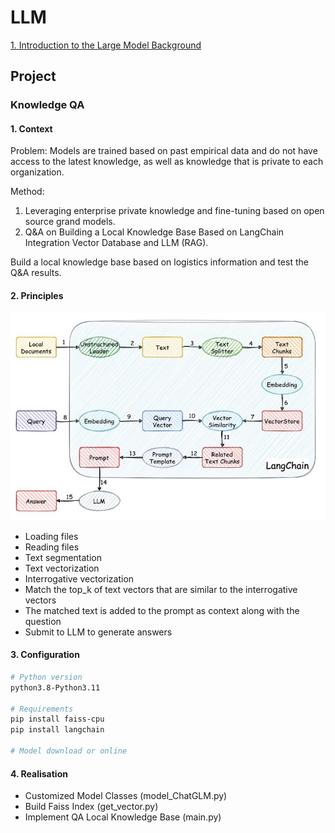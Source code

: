# LLM

[1. Introduction to the Large Model Background](./01/README.md)

## Project

### Knowledge QA
#### 1. Context
Problem:
Models are trained based on past empirical data and do not have access to the latest knowledge, as well as knowledge that is private to each organization.

Method:
1. Leveraging enterprise private knowledge and fine-tuning based on open source grand models.
2. Q&A on Building a Local Knowledge Base Based on LangChain Integration Vector Database and LLM (RAG).

Build a local knowledge base based on logistics information and test the Q&A results.

#### 2. Principles

![Elovutionary Tree](/img/15.png)

 - Loading files
 - Reading files
 - Text segmentation
 - Text vectorization
 - Interrogative vectorization
 - Match the top_k of text vectors that are similar to the interrogative vectors
 - The matched text is added to the prompt as context along with the question
 - Submit to LLM to generate answers

#### 3. Configuration
```bash
# Python version
python3.8-Python3.11

# Requirements
pip install faiss-cpu
pip install langchain

# Model download or online
```
#### 4. Realisation
 - Customized Model Classes (model_ChatGLM.py)
 - Build Faiss Index (get_vector.py)
 - Implement QA Local Knowledge Base (main.py)
